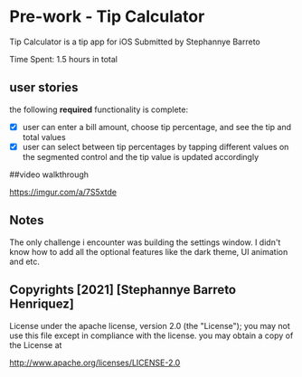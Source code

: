 # Pre-work - Tip Calculator
Tip Calculator is a tip app for iOS
Submitted by Stephannye Barreto

Time Spent: 1.5 hours in total

## user stories 
the following **required** functionality is complete:

* [X] user can enter a bill amount, choose tip percentage, and see the tip and total values
* [X] user can select between tip percentages by tapping different values on the segmented control and the tip value is updated accordingly

##video walkthrough

https://imgur.com/a/7S5xtde

## Notes

The only challenge i encounter was building the settings window. I didn't know how to add all the optional features like the dark theme, UI animation and etc.

## Copyrights [2021] [Stephannye Barreto Henriquez]

License under the apache license, version 2.0 (the "License");
you may not use this file except in compliance with the license.
you may obtain a copy of the License at

http://www.apache.org/licenses/LICENSE-2.0
